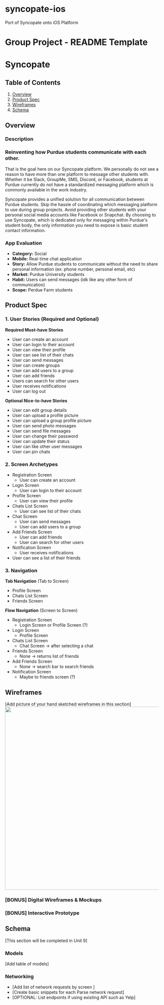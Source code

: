 # syncopate-ios
Port of Syncopate onto iOS Platform

Group Project - README Template
===

# Syncopate

## Table of Contents
1. [Overview](#Overview)
1. [Product Spec](#Product-Spec)
1. [Wireframes](#Wireframes)
2. [Schema](#Schema)

## Overview
### Description
### **Reinventing how Purdue students communicate with each other.**

That is the goal here on our Syncopate platform. We personally do not see a reason to have more than one platform to message other students with. Whether it be Slack, GroupMe, SMS, Discord, or Facebook, students at Purdue currently do not have a standardized messaging platform which is commonly available in the work industry.

Syncopate provides a unified solution for all communication between Purdue students. Skip the hassle of coordinating which messaging platform to use during group projects. Avoid providing other students with your personal social media accounts like Facebook or Snapchat. By choosing to use Syncopate, which is dedicated only for messaging within Purdue's student body, the only information you need to expose is basic student contact information.

### App Evaluation
- **Category:** Social
- **Mobile:** Real-time chat application
- **Story:** Allow Purdue students to communicate without the need to share personal information (ex: phone number, personal email, etc)
- **Market:** Purdue University students
- **Habit:** Users can send messages (idk like any other form of communication)
- **Scope:** Perdue Farm students

## Product Spec

### 1. User Stories (Required and Optional)

**Required Must-have Stories**

* User can create an account
* User can login to their account
* User can view their profile
* User can see list of their chats
* User can send messages
* User can create groups
* User can add users to a group
* User can add friends
* Users can search for other users
* User receives notifications 
* User can log out

**Optional Nice-to-have Stories**

* User can edit group details
* User can upload a profile picture
* User can upload a group profile picture
* User can send photo messages
* User can send file messages
* User can change their password
* User can update their status
* User can like other user messages
* User can pin chats 

### 2. Screen Archetypes

* Registration Screen
   * User can create an account
* Login Screen
   * User can login to their account
* Profile Screen
    * User can view their profile
* Chats List Screen
    * User can see list of their chats
* Chat Screen
    * User can send messages
    * User can add users to a group
* Add Friends Screen
    * User can add friends
    * User can search for other users
* Notification Screen
    * User receives notifications
* User can see a list of their friends

### 3. Navigation

**Tab Navigation** (Tab to Screen)

* Profile Screen 
* Chats List Screen
* Friends Screen

**Flow Navigation** (Screen to Screen)

* Registration Screen
    * Login Screen or Profile Screen (?)
* Login Screen
    * Profile Screen
* Chats List Screen
    * Chat Screen -> after selecting a chat
* Friends Screen
    * None -> returns list of friends
* Add Friends Screen
    * None -> search bar to search friends
* Notification Screen
    * Maybe to friends screen (?)

## Wireframes
[Add picture of your hand sketched wireframes in this section]
<img src="YOUR_WIREFRAME_IMAGE_URL" width=600>

### [BONUS] Digital Wireframes & Mockups

### [BONUS] Interactive Prototype

## Schema 
[This section will be completed in Unit 9]
### Models
[Add table of models]
### Networking
- [Add list of network requests by screen ]
- [Create basic snippets for each Parse network request]
- [OPTIONAL: List endpoints if using existing API such as Yelp]
